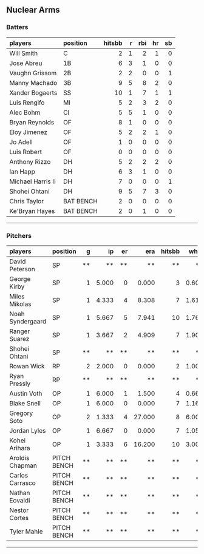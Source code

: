 ## Nuclear Arms

### Batters

 
|players           |position  | hitsbb|  r| rbi| hr| sb| 
|:-----------------|:---------|------:|--:|---:|--:|--:| 
|Will Smith        |C         |      2|  1|   2|  1|  0| 
|Jose Abreu        |1B        |      6|  3|   1|  0|  0| 
|Vaughn Grissom    |2B        |      2|  2|   0|  0|  1| 
|Manny Machado     |3B        |      9|  5|   8|  2|  0| 
|Xander Bogaerts   |SS        |     10|  1|   7|  1|  1| 
|Luis Rengifo      |MI        |      5|  2|   3|  2|  0| 
|Alec Bohm         |CI        |      5|  5|   1|  0|  0| 
|Bryan Reynolds    |OF        |      8|  1|   0|  0|  0| 
|Eloy Jimenez      |OF        |      5|  2|   2|  1|  0| 
|Jo Adell          |OF        |      1|  0|   0|  0|  0| 
|Luis Robert       |OF        |      0|  0|   0|  0|  0| 
|Anthony Rizzo     |DH        |      5|  2|   2|  2|  0| 
|Ian Happ          |DH        |      6|  3|   1|  0|  0| 
|Michael Harris II |DH        |      7|  0|   0|  0|  1| 
|Shohei Ohtani     |DH        |      9|  5|   7|  3|  0| 
|Chris Taylor      |BAT BENCH |      2|  0|   0|  0|  0| 
|Ke'Bryan Hayes    |BAT BENCH |      2|  0|   1|  0|  0| 


* * *

### Pitchers

 
|players          |position    |  g|    ip| er|    era| hitsbb|  whip| so|  w| sv| 
|:----------------|:-----------|--:|-----:|--:|------:|------:|-----:|--:|--:|--:| 
|David Peterson   |SP          | **|    **| **|     **|     **|    **| **| **| **| 
|George Kirby     |SP          |  1| 5.000|  0|  0.000|      3| 0.600|  5|  1|  0| 
|Miles Mikolas    |SP          |  1| 4.333|  4|  8.308|      7| 1.615|  3|  0|  0| 
|Noah Syndergaard |SP          |  1| 5.667|  5|  7.941|     10| 1.765|  5|  0|  0| 
|Ranger Suarez    |SP          |  1| 3.667|  2|  4.909|      7| 1.909|  4|  0|  0| 
|Shohei Ohtani    |SP          | **|    **| **|     **|     **|    **| **| **| **| 
|Rowan Wick       |RP          |  2| 2.000|  0|  0.000|      2| 1.000|  2|  0|  1| 
|Ryan Pressly     |RP          | **|    **| **|     **|     **|    **| **| **| **| 
|Austin Voth      |OP          |  1| 6.000|  1|  1.500|      4| 0.667|  4|  0|  0| 
|Blake Snell      |OP          |  1| 6.000|  0|  0.000|      7| 1.167|  8|  1|  0| 
|Gregory Soto     |OP          |  2| 1.333|  4| 27.000|      8| 6.000|  1|  0|  0| 
|Jordan Lyles     |OP          |  1| 6.667|  0|  0.000|      7| 1.050|  2|  1|  0| 
|Kohei Arihara    |OP          |  1| 3.333|  6| 16.200|     10| 3.000|  3|  0|  0| 
|Aroldis Chapman  |PITCH BENCH | **|    **| **|     **|     **|    **| **| **| **| 
|Carlos Carrasco  |PITCH BENCH | **|    **| **|     **|     **|    **| **| **| **| 
|Nathan Eovaldi   |PITCH BENCH | **|    **| **|     **|     **|    **| **| **| **| 
|Nestor Cortes    |PITCH BENCH | **|    **| **|     **|     **|    **| **| **| **| 
|Tyler Mahle      |PITCH BENCH | **|    **| **|     **|     **|    **| **| **| **| 


* * *


